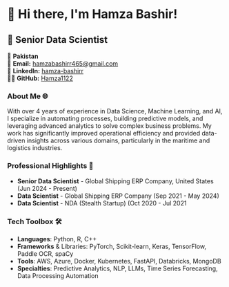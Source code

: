 # 👋 Hi there, I'm Hamza Bashir!
## 🚀 Senior Data Scientist 
📍 **Pakistan**  
📧 **Email:** [hamzabashirr465@gmail.com](mailto:hamzabashirr465@gmail.com)  
🔗 **LinkedIn:** [hamza-bashirr](https://www.linkedin.com/in/hamza-bashirr/)  
👨‍💻 **GitHub:** [Hamza1122](https://github.com/Hamza1122)

### About Me 🌐
With over 4 years of experience in Data Science, Machine Learning, and AI, I specialize in automating processes, building predictive models, and leveraging advanced analytics to solve complex business problems. My work has significantly improved operational efficiency and provided data-driven insights across various domains, particularly in the maritime and logistics industries.


### Professional Highlights 🌟
- **Senior Data Scientist** - Global Shipping ERP Company, United States (Jun 2024 - Present)
- **Data Scientist** - Global Shipping ERP Company (Sep 2021 - May 2024)
- **Data Scientist** - NDA (Stealth Startup) (Oct 2020 - Jul 2021

### Tech Toolbox 🛠️
- **Languages**: Python, R, C++
- **Frameworks** & Libraries: PyTorch, Scikit-learn, Keras, TensorFlow, Paddle OCR, spaCy
- **Tools**: AWS, Azure, Docker, Kubernetes, FastAPI, Databricks, MongoDB
- **Specialties**: Predictive Analytics, NLP, LLMs, Time Series Forecasting, Data Processing Automation
<!--
**Hamza1122/Hamza1122** is a ✨ _special_ ✨ repository because its `README.md` (this file) appears on your GitHub profile.

Here are some ideas to get you started:

- 🔭 I’m currently working on ...
- 🌱 I’m currently learning ...
- 👯 I’m looking to collaborate on ...
- 🤔 I’m looking for help with ...
- 💬 Ask me about ...
- 📫 How to reach me: ...
- 😄 Pronouns: ...
- ⚡ Fun fact: ...
-->
